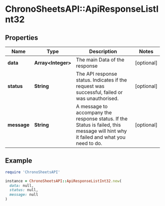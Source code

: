 # ChronoSheetsAPI::ApiResponseListInt32

## Properties

| Name | Type | Description | Notes |
| ---- | ---- | ----------- | ----- |
| **data** | **Array&lt;Integer&gt;** | The main Data of the response | [optional] |
| **status** | **String** | The API response status. Indicates if the request was successful, failed or was unauthorised. | [optional] |
| **message** | **String** | A message to accompany the response status.  If the Status is failed, this message will hint why it failed and what you need to do. | [optional] |

## Example

```ruby
require 'ChronoSheetsAPI'

instance = ChronoSheetsAPI::ApiResponseListInt32.new(
  data: null,
  status: null,
  message: null
)
```

